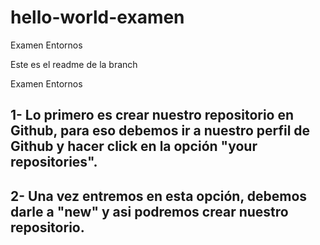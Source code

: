 # hello-world-examen
Examen Entornos

Este es el readme de la branch


Examen Entornos


## 1- Lo primero es crear nuestro repositorio en Github, para eso debemos ir a nuestro perfil de Github y hacer click en la opción "your repositories".


## 2- Una vez entremos en esta opción, debemos darle a "new" y asi podremos crear nuestro repositorio.
